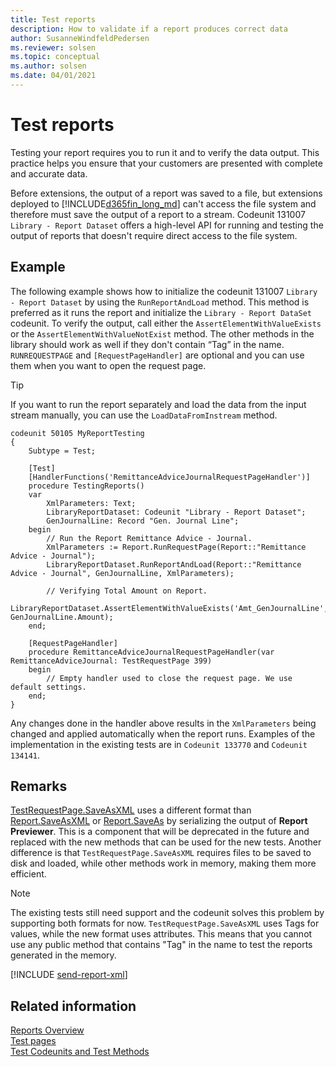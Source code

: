 ```yaml
---
title: Test reports
description: How to validate if a report produces correct data
author: SusanneWindfeldPedersen
ms.reviewer: solsen
ms.topic: conceptual
ms.author: solsen
ms.date: 04/01/2021
---
```


# Test reports

Testing your report requires you to run it and to verify the data output. This practice helps you ensure that your customers are presented with complete and accurate data.  

Before extensions, the output of a report was saved to a file, but extensions deployed to [!INCLUDE[d365fin_long_md](includes/d365fin_long_md.md)] can't access the file system and therefore must save the output of a report to a stream. Codeunit 131007 `Library - Report Dataset` offers a high-level API for running and testing the output of reports that doesn't require direct access to the file system.

## Example

The following example shows how to initialize the codeunit 131007 `Library - Report Dataset` by using the `RunReportAndLoad` method. This method is preferred as it runs the report and initialize the `Library - Report DataSet` codeunit. To verify the output, call either the `AssertElementWithValueExists` or the `AssertElementWithValueNotExist` method. The other methods in the library should work as well if they don't contain “Tag” in the name. `RUNREQUESTPAGE` and `[RequestPageHandler]` are optional and you can use them when you want to open the request page. 

> [!TIP]  
> If you want to run the report separately and load the data from the input stream manually, you can use the `LoadDataFromInstream` method.

```AL
codeunit 50105 MyReportTesting
{
    Subtype = Test;
    
    [Test]
    [HandlerFunctions('RemittanceAdviceJournalRequestPageHandler')]
    procedure TestingReports()
    var
        XmlParameters: Text;
        LibraryReportDataset: Codeunit "Library - Report Dataset";
        GenJournalLine: Record "Gen. Journal Line";
    begin
        // Run the Report Remittance Advice - Journal. 
        XmlParameters := Report.RunRequestPage(Report::"Remittance Advice - Journal");
        LibraryReportDataset.RunReportAndLoad(Report::"Remittance Advice - Journal", GenJournalLine, XmlParameters);

        // Verifying Total Amount on Report. 
        LibraryReportDataset.AssertElementWithValueExists('Amt_GenJournalLine', GenJournalLine.Amount);
    end;

    [RequestPageHandler]
    procedure RemittanceAdviceJournalRequestPageHandler(var RemittanceAdviceJournal: TestRequestPage 399)
    begin
        // Empty handler used to close the request page. We use default settings. 
    end;
}
```

Any changes done in the handler above results in the `XmlParameters` being changed and applied automatically when the report runs. Examples of the implementation in the existing tests are in `Codeunit 133770` and `Codeunit 134141`.

## Remarks

[TestRequestPage.SaveAsXML](methods-auto/testrequestpage/testrequestpage-saveasxml-method.md) uses a different format than [Report.SaveAsXML](methods-auto/report/report-saveasxml-method.md) or [Report.SaveAs](methods-auto/report/report-saveas-method.md) by serializing the output of **Report Previewer**. This is a component that will be deprecated in the future and replaced with the new methods that can be used for the new tests. Another difference is that `TestRequestPage.SaveAsXML` requires files to be saved to disk and loaded, while other methods work in memory, making them more efficient. 

> [!NOTE]  
> The existing tests still need support and the codeunit solves this problem by supporting both formats for now. `TestRequestPage.SaveAsXML` uses Tags for values, while the new format uses attributes. This means that you cannot use any public method that contains "Tag" in the name to test the reports generated in the memory.

[!INCLUDE [send-report-xml](../developer/includes/send-report-xml.md)]

## Related information

[Reports Overview](devenv-reports.md)  
[Test pages](devenv-testing-pages.md)  
[Test Codeunits and Test Methods](devenv-test-codeunits-and-test-methods.md)
